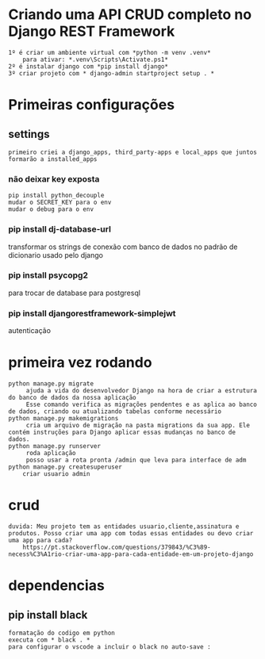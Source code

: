 # Criando uma API CRUD completo  no Django REST Framework
    1º é criar um ambiente virtual com *python -m venv .venv*
        para ativar: *.venv\Scripts\Activate.ps1*
    2º é instalar django com *pip install django*
    3º criar projeto com * django-admin startproject setup . *
# Primeiras configurações
## settings 
    primeiro criei a django_apps, third_party-apps e local_apps que juntos formarão a installed_apps
### não deixar key exposta 
    pip install python_decouple
    mudar o SECRET_KEY para o env
    mudar o debug para o env
### pip install dj-database-url
transformar os strings de conexão com banco de dados no padrão de dicionario usado pelo django
### pip install psycopg2
para trocar de database para postgresql
### pip install djangorestframework-simplejwt
autenticação 
# primeira vez rodando 
    python manage.py migrate
         ajuda a vida do desenvolvedor Django na hora de criar a estrutura do banco de dados da nossa aplicação
         Esse comando verifica as migrações pendentes e as aplica ao banco de dados, criando ou atualizando tabelas conforme necessário
    python manage.py makemigrations 
         cria um arquivo de migração na pasta migrations da sua app. Ele contém instruções para Django aplicar essas mudanças no banco de dados.   
    python manage.py runserver
         roda aplicação 
         posso usar a rota pronta /admin que leva para interface de adm
    python manage.py createsuperuser
        criar usuario admin

# crud 
    duvida: Meu projeto tem as entidades usuario,cliente,assinatura e produtos. Posso criar uma app com todas essas entidades ou devo criar uma app para cada?
        https://pt.stackoverflow.com/questions/379843/%C3%89-necess%C3%A1rio-criar-uma-app-para-cada-entidade-em-um-projeto-django

# dependencias 
## pip install black 
    formatação do codigo em python
    executa com * black . *
    para configurar o vscode a incluir o black no auto-save : 

